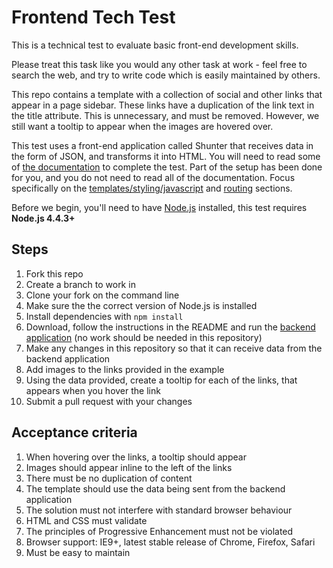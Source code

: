 # Frontend Tech Test

This is a technical test to evaluate basic front-end development skills.

Please treat this task like you would any other task at work - feel free to search the web, and try to write code which is easily maintained by others.

This repo contains a template with a collection of social and other links that appear in a page sidebar. These links have a duplication of the link text in the title attribute. This is unnecessary, and must be removed. However, we still want a tooltip to appear when the images are hovered over.

This test uses a front-end application called Shunter that receives data in the form of JSON, and transforms it into HTML. You will need to read some of [the documentation](https://github.com/springernature/shunter) to complete the test. Part of the setup has been done for you, and you do not need to read all of the documentation. Focus specifically on the [templates/styling/javascript](https://github.com/springernature/shunter/blob/master/docs/getting-started.md#templates) and [routing](https://github.com/springernature/shunter/blob/master/docs/usage/routing.md) sections.

Before we begin, you'll need to have [Node.js](https://nodejs.org/) installed, this test requires **Node.js 4.4.3+**

Steps
-----
1. Fork this repo
2. Create a branch to work in
3. Clone your fork on the command line
4. Make sure the the correct version of Node.js is installed
5. Install dependencies with ```npm install```
6. Download, follow the instructions in the README and run the [backend application](https://github.com/springernature/frontend-techtest-backend) (no work should be needed in this repository)
7. Make any changes in this repository so that it can receive data from the backend application
8. Add images to the links provided in the example
9. Using the data provided, create a tooltip for each of the links, that appears when you hover the link
10. Submit a pull request with your changes

Acceptance criteria
-------------------
1. When hovering over the links, a tooltip should appear
2. Images should appear inline to the left of the links
3. There must be no duplication of content
4. The template should use the data being sent from the backend application
5. The solution must not interfere with standard browser behaviour
6. HTML and CSS must validate
7. The principles of Progressive Enhancement must not be violated
8. Browser support: IE9+, latest stable release of Chrome, Firefox, Safari
9. Must be easy to maintain

